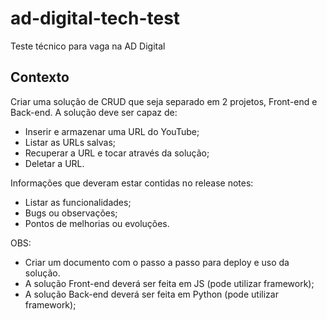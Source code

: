 # ad-digital-tech-test
Teste técnico para vaga na AD Digital

## Contexto

Criar uma solução de CRUD que seja separado em 2 projetos, Front-end e Back-end. A solução deve ser capaz de:
- Inserir e armazenar uma URL do YouTube;
- Listar as URLs salvas;
- Recuperar a URL e tocar através da solução;
- Deletar a URL.

Informações que deveram estar contidas no release notes:
- Listar as funcionalidades;
- Bugs ou observações;
- Pontos de melhorias ou evoluções.

OBS:
- Criar um documento com o passo a passo para deploy e uso da solução.
- A solução Front-end deverá ser feita em JS (pode utilizar framework);
- A solução Back-end deverá ser feita em Python (pode utilizar framework);
